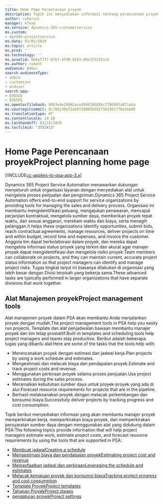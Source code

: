 ```yaml
---
title: Home Page Perencanaan proyek
description: Topik ini menyediakan informasi tentang perencanaan proyek.
author: ruhercul
manager: kfend
ms.service: dynamics-365-customerservice
ms.custom:
- dyn365-projectservice
ms.date: 03/01/2019
ms.topic: article
ms.prod: ''
ms.technology: ''
ms.assetid: bbbef7f7-876f-4fd0-8163-80e3752fb1cb
ms.author: rumant
audience: Admin
search.audienceType:
- admin
- customizer
- enduser
search.app:
- D365CE
- D365PS
ms.openlocfilehash: 99b3e4e18982ace459439688bcf780991a0f1ada
ms.sourcegitcommit: 8c786230ef2a497280885b827162561776e2eb00
ms.translationtype: HT
ms.contentlocale: id-ID
ms.lasthandoff: 03/24/2020
ms.locfileid: "3752413"
---
```

# <a name="project-planning-home-page"></a><span data-ttu-id="1f025-103">Home Page Perencanaan proyek</span><span class="sxs-lookup"><span data-stu-id="1f025-103">Project planning home page</span></span>

[!INCLUDE[cc-applies-to-psa-app-3.x](../includes/cc-applies-to-psa-app-3x.md)]

<span data-ttu-id="1f025-104">Dynamics 365 Project Service Automation menawarkan dukungan menyeluruh untuk organisasi layanan dengan menyediakan alat untuk mengelola proses penjualan dan pengiriman.</span><span class="sxs-lookup"><span data-stu-id="1f025-104">Dynamics 365 Project Service Automation offers end-to-end support for service organizations by providing tools for managing the sales and delivery process.</span></span> <span data-ttu-id="1f025-105">Organisasi ini membantu mengidentifikasi peluang, mengajukan penawaran, mencapai perjanjian kontraktual, mengelola sumber daya, memberikan proyek tepat waktu, dan sesuai anggaran, merekam waktu dan biaya, serta menagih pelanggan.</span><span class="sxs-lookup"><span data-stu-id="1f025-105">It helps these organizations identify opportunities, submit bids, reach contractual agreements, manage resources, deliver projects on time and within budget, record time and expenses, and invoice the customer.</span></span> <span data-ttu-id="1f025-106">Anggota tim dapat berkolaborasi dalam proyek, dan mereka dapat mengelola informasi status proyek yang terkini dan akurat agar manajer proyek dapat mengidentifikasi dan mengelola risiko proyek.</span><span class="sxs-lookup"><span data-stu-id="1f025-106">Team members can collaborate on projects, and they can maintain current, accurate project status information so that project managers can identify and manage project risks.</span></span> <span data-ttu-id="1f025-107">Tugas tingkat lanjut ini biasanya dilakukan di organisasi yang lebih besar dengan Divisi terpisah yang bekerja sama.</span><span class="sxs-lookup"><span data-stu-id="1f025-107">These advanced tasks are typically performed in larger organizations that have separate divisions that work together.</span></span>

## <a name="project-management-tools"></a><span data-ttu-id="1f025-108">Alat Manajemen proyek</span><span class="sxs-lookup"><span data-stu-id="1f025-108">Project management tools</span></span>

<span data-ttu-id="1f025-109">Alat manajemen proyek dalam PSA akan membantu Anda menjalankan proyek dengan mudah.</span><span class="sxs-lookup"><span data-stu-id="1f025-109">The project management tools in PSA help you easily run projects.</span></span> <span data-ttu-id="1f025-110">Template dan alat penjadwalan bawaan membantu manajer proyek dan tim tetap produktif.</span><span class="sxs-lookup"><span data-stu-id="1f025-110">Built-in templates and scheduling tools help project managers and teams stay productive.</span></span> <span data-ttu-id="1f025-111">Berikut adalah beberapa tugas yang dibantu alat:</span><span class="sxs-lookup"><span data-stu-id="1f025-111">Here are some of the tasks that the tools help with:</span></span>

- <span data-ttu-id="1f025-112">Merencanakan proyek dengan estimasi dan jadwal kerja.</span><span class="sxs-lookup"><span data-stu-id="1f025-112">Plan projects by using a work schedule and estimates.</span></span>
- <span data-ttu-id="1f025-113">Mengestimasi dan melacak biaya dan pendapatan proyek.</span><span class="sxs-lookup"><span data-stu-id="1f025-113">Estimate and track project costs and revenue.</span></span>
- <span data-ttu-id="1f025-114">Menggunakan perkiraan proyek selama proses penjualan.</span><span class="sxs-lookup"><span data-stu-id="1f025-114">Use project estimates during the sales process.</span></span>
- <span data-ttu-id="1f025-115">Meramalkan kebutuhan sumber daya untuk proyek-proyek yang ada di alur.</span><span class="sxs-lookup"><span data-stu-id="1f025-115">Forecast resource requirements for projects that are in the pipeline.</span></span>
- <span data-ttu-id="1f025-116">Berhasil melaksanakan proyek dengan melacak perkembangan dan konsumsi biaya.</span><span class="sxs-lookup"><span data-stu-id="1f025-116">Successfully deliver projects by tracking progress and cost consumption.</span></span>

<span data-ttu-id="1f025-117">Topik berikut menyediakan informasi yang akan membantu manajer proyek memperkirakan kerja, memperkirakan biaya proyek, dan memperkirakan persyaratan sumber daya dengan menggunakan alat yang didukung dalam PSA:</span><span class="sxs-lookup"><span data-stu-id="1f025-117">The following topics provide information that will help project managers estimate work, estimate project costs, and forecast resource requirements by using the tools that are supported in PSA:</span></span>

- [<span data-ttu-id="1f025-118">Membuat jadwal</span><span class="sxs-lookup"><span data-stu-id="1f025-118">Creating a schedule</span></span>](project-creating.md)
- [<span data-ttu-id="1f025-119">Mengestimasi biaya dan pendapatan proyek</span><span class="sxs-lookup"><span data-stu-id="1f025-119">Estimating project cost and revenue</span></span>](project-estimating.md)
- [<span data-ttu-id="1f025-120">Memanfaatkan jadwal dan perkiraan</span><span class="sxs-lookup"><span data-stu-id="1f025-120">Leveraging the schedule and estimates</span></span>](project-leveraging.md)
- [<span data-ttu-id="1f025-121">Melacak kemajuan proyek dan konsumsi biaya</span><span class="sxs-lookup"><span data-stu-id="1f025-121">Tracking project progress and cost consumption</span></span>](project-tracking.md)
- [<span data-ttu-id="1f025-122">Template Proyek</span><span class="sxs-lookup"><span data-stu-id="1f025-122">Project templates</span></span>](project-templates.md)
- [<span data-ttu-id="1f025-123">Tahapan Proyek</span><span class="sxs-lookup"><span data-stu-id="1f025-123">Project stages</span></span>](project-stages.md)
- [<span data-ttu-id="1f025-124">pengaturan proyek</span><span class="sxs-lookup"><span data-stu-id="1f025-124">Project settings</span></span>](project-settings.md)

